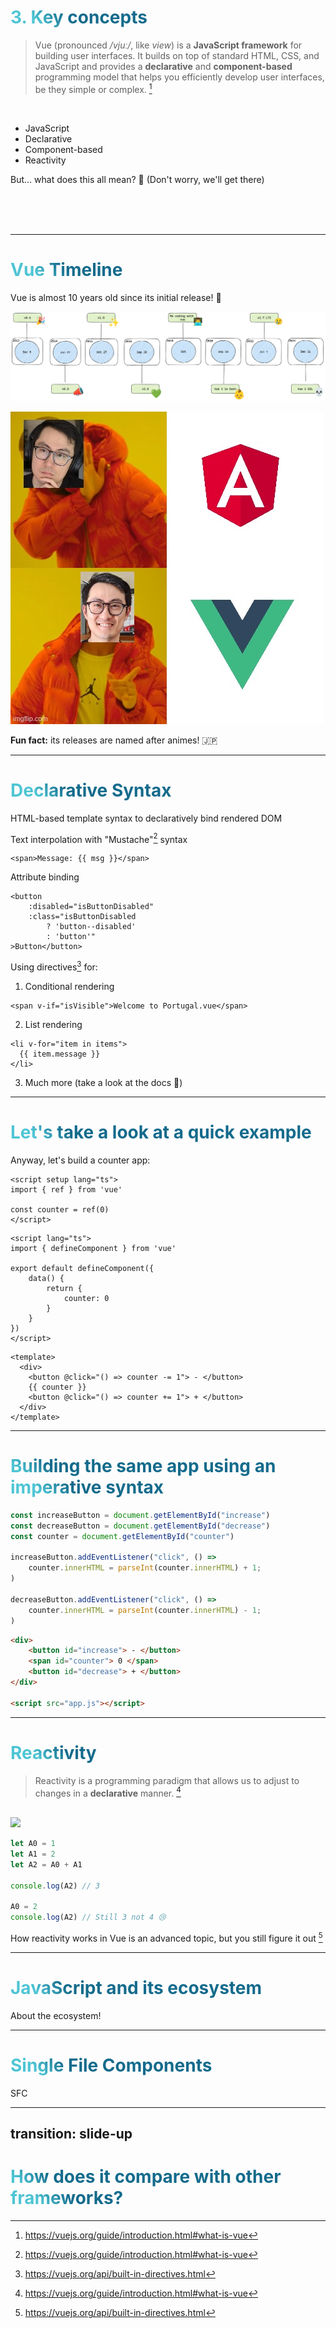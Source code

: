 # 3. Key concepts

> Vue (pronounced */vjuː/*, like *view*) is a **JavaScript framework** for building user interfaces. It builds on top of standard HTML, CSS, and JavaScript and provides a **declarative** and **component-based** programming model that helps you efficiently develop user interfaces, be they simple or complex. [^1]

<br />

<ul>
    <li v-click="1">JavaScript</li>
    <li v-click="2">Declarative</li>
    <li v-click="3">Component-based</li>
    <li v-click="4">Reactivity</li>
</ul>

<p v-click="5">But... what does this all mean? 🤔 (Don't worry, we'll get there)</p>

<br />
<br />
<br />


[^1]: https://vuejs.org/guide/introduction.html#what-is-vue

<style>
h1 {
    background-color: #2B90B6;
    background-image: linear-gradient(45deg, #4EC5D4 10%, #146b8c 20%);
    background-size: 100%;
    -webkit-background-clip: text;
    -moz-background-clip: text;
    -webkit-text-fill-color: transparent;
    -moz-text-fill-color: transparent;
}
</style>

---

# Vue Timeline

Vue is almost 10 years old since its initial release! 🎂

<img src="/img/vue-timeline.png" />

<img
    v-click
    position="absolute"
    class="top-30 left-30 w-98"
    rotate="10"
    border="rounded"
    src="/img/evan-creating-vue.jpg" />

**Fun fact:** its releases are named after animes! 🇯🇵

---

# Declarative Syntax

HTML-based template syntax to declaratively bind rendered DOM

<div grid="~ cols-2 gap-4">
<div v-click>

Text interpolation with "Mustache"[^1] syntax

```vue
<span>Message: {{ msg }}</span>
```

Attribute binding

```vue
<button
    :disabled="isButtonDisabled"
    :class="isButtonDisabled
        ? 'button--disabled'
        : 'button'"
>Button</button>
```

</div>
<div v-click>

Using directives[^2] for:

1. Conditional rendering

```vue
<span v-if="isVisible">Welcome to Portugal.vue</span>
```

2. List rendering

```vue
<li v-for="item in items">
  {{ item.message }}
</li>
```

3. Much more (take a look at the docs 📑)


</div>
</div>

[^1]: http://mustache.github.io/
[^2]: https://vuejs.org/api/built-in-directives.html

---

# Let's take a look at a quick example

Anyway, let's build a counter app:

<div grid="~ cols-2 gap-10">
<div>

```vue {all|4}
<script setup lang="ts">
import { ref } from 'vue'

const counter = ref(0)
</script>

```

```vue {all|7}
<script lang="ts">
import { defineComponent } from 'vue'

export default defineComponent({
    data() {
        return {
            counter: 0
        }
    }
})
</script>

```
</div>

<div>


```vue {all|4|3,5}
<template>
  <div>
    <button @click="() => counter -= 1"> - </button>
    {{ counter }}
    <button @click="() => counter += 1"> + </button>
  </div>
</template>
```

<Counter />

</div>
</div>

---

# Building the same app using an imperative syntax

<div grid="~ cols-5 gap-10">

<div class="col-span-3">

```js {all|6,10}
const increaseButton = document.getElementById("increase")
const decreaseButton = document.getElementById("decrease")
const counter = document.getElementById("counter")

increaseButton.addEventListener("click", () => 
    counter.innerHTML = parseInt(counter.innerHTML) + 1;
)
 
decreaseButton.addEventListener("click", () =>
    counter.innerHTML = parseInt(counter.innerHTML) - 1;
)
```
</div>

<div class="col-span-2">

```html
<div>
    <button id="increase"> - </button>
    <span id="counter"> 0 </span>
    <button id="decrease"> + </button>
</div>

<script src="app.js"></script>   
```
</div>

</div>

---

# Reactivity

> Reactivity is a programming paradigm that allows us to adjust to changes in a **declarative** manner. [^1]

<br />

<div grid="~ cols-6 gap-10">
<div class="col-span-2">
<img
    src="https://www.benlcollins.com/ebook_35_tips_gifs/gifs/conditional_formatting.gif"
/>
</div>
<div class="col-span-4">

```ts
let A0 = 1
let A1 = 2
let A2 = A0 + A1

console.log(A2) // 3

A0 = 2
console.log(A2) // Still 3 not 4 😢
```

How reactivity works in Vue is an advanced topic, but you still figure it out [^2]

</div>
</div>


[^1]: https://vuejs.org/guide/extras/reactivity-in-depth.html#what-is-reactivity
[^2]: https://vuejs.org/guide/extras/reactivity-in-depth.html#how-reactivity-works-in-vue


---

# JavaScript and its ecosystem

About the ecosystem!

---

# Single File Components

SFC


---
transition: slide-up
---

# How does it compare with other frameworks?

